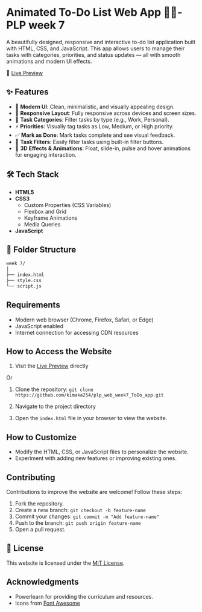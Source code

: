 # Animated To-Do List Web App 📝✨-PLP week 7

A beautifully designed, responsive and interactive to-do list application built with HTML, CSS, and JavaScript. This app allows users to manage their tasks with categories, priorities, and status updates — all with smooth animations and modern UI effects.

🔗 [Live Preview](https://kimaka254.github.io/plp_web_week7_ToDo_app/)

## ✨ Features

- 🎨 **Modern UI**: Clean, minimalistic, and visually appealing design.
- 📱 **Responsive Layout**: Fully responsive across devices and screen sizes.
- 🧠 **Task Categories**: Filter tasks by type (e.g., Work, Personal).
- ⚡ **Priorities**: Visually tag tasks as Low, Medium, or High priority.
- ✅ **Mark as Done**: Mark tasks complete and see visual feedback.
- 🎯 **Task Filters**: Easily filter tasks using built-in filter buttons.
- 🌈 **3D Effects & Animations**: Float, slide-in, pulse and hover animations for engaging interaction.

## 🛠️ Tech Stack

- **HTML5**
- **CSS3**
    - Custom Properties (CSS Variables)
    - Flexbox and Grid
    - Keyframe Animations
    - Media Queries
- **JavaScript**

## 📁 Folder Structure

```bash
week 7/
│
├── index.html
├── style.css
└── script.js 
```

## Requirements
- Modern web browser (Chrome, Firefox, Safari, or Edge)
- JavaScript enabled
- Internet connection for accessing CDN resources

## How to Access the Website
1. Visit the [Live Preview](https://kimaka254.github.io/plp_web_week7_ToDo_app/) directly

Or

1. Clone the repository:
        ```
        git clone https://github.com/kimaka254/plp_web_week7_ToDo_app.git
        ```
        
2. Navigate to the project directory
3. Open the `index.html` file in your browser to view the website.

## How to Customize
- Modify the HTML, CSS, or JavaScript files to personalize the website.
- Experiment with adding new features or improving existing ones.

## Contributing
Contributions to improve the website are welcome! Follow these steps:
1. Fork the repository.
2. Create a new branch:
        ```
        git checkout -b feature-name
        ```
3. Commit your changes:
        ```
        git commit -m "Add feature-name"
        ```
4. Push to the branch:
        ```
        git push origin feature-name
        ```
5. Open a pull request.

## 📃 License
This website is licensed under the [MIT License](LICENSE).

## Acknowledgments
- Powerlearn for providing the curriculum and resources.
- Icons from [Font Awesome](https://fontawesome.com)


